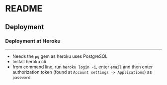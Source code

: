 # README

## Deployment

### Deployment at Heroku
---

- Needs the `pg` gem as heroku uses PostgreSQL
- Install heroku cli
- from command line, run `heroku login -i`, enter `email` and then enter authorization token (found at `Account settings -> Applications`) as `password`